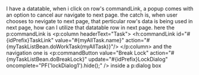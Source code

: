 I have a datatable, when i click on row's commandLink, a popup comes with an option to cancel aur navigate to next page. the catch is, when user chooses to nevigate to next page, that perticular row's data is being used in next page, how can I utilize that datatable row in next page. here the p:commandLink is <p:column headerText="Task">
				<h:commandLink id="#{idPrefix}TaskLink"
							 value="#{myAllTask.name}"
							 action="#{myTaskListBean.doWorkTask(myAllTask)}"/>
			</p:column> and the navigation one is 	<p:commandButton value="Break Lock" action="#{myTaskListBean.doBreakLock}" update="#{idPrefix}LockDialog" oncomplete="PF('lockDialog1').hide();" /> inside a p:dialog box
